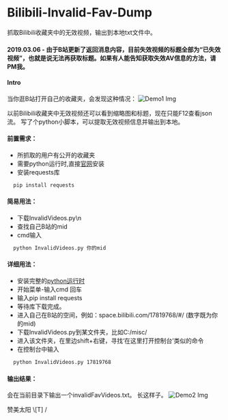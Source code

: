 # Bilibili-Invalid-Fav-Dump
抓取Bilibili收藏夹中的无效视频，输出到本地txt文件中。


#### 2019.03.06 - 由于B站更新了返回消息内容，目前失效视频的标题全部为“已失效视频”，也就是说无法再获取标题。如果有人能告知获取失效AV信息的方法，请PM我。

#### Intro
当你逛B站打开自己的收藏夹，会发现这种情况：
![Demo1 Img]

以前Bilibili收藏夹中无效视频还可以看到缩略图和标题，现在只能F12查看json流。
写了个python小脚本，可以提取无效视频信息并输出到本地。

#### 前置需求：
  - 所抓取的用户有公开的收藏夹
  - 需要python运行时,直接[官网](https://www.python.org/downloads/)安装
  - 安装requests库
```cmd
  pip install requests
```

#### 简易用法：
  - 下载InvalidVideos.py\n
  - 查找自己B站的mid
  - cmd输入
```cmd
  python InvalidVideos.py 你的mid  
```
#### 详细用法：
  - 安装完整的[python运行时](https://www.python.org/downloads/)
  - 开始菜单-输入cmd 回车
  - 输入pip install requests
  - 等待库下载完成。
  - 进入自己在B站的空间，例如：space.bilibili.com/17819768/#/ (数字既为你的mid)
  - 下载InvalidVideos.py到某文件夹，比如C:/misc/
  - 进入该文件夹，在里边shift+右键，寻找‘在这里打开控制台’类似的命令
  - 在控制台中输入
```cmd
  python InvalidVideos.py 17819768
```
#### 输出结果：
会在当前目录下输出一个invalidFavVideos.txt。
长这样子。
![Demo2 Img]

赞美太阳 \\[T] /



[Demo1 Img]:             https://github.com/yuiwong/Bilibili-Invalid-Fav-Dump/blob/master/misc/p1.PNG
[Demo2 Img]:             https://github.com/yuiwong/Bilibili-Invalid-Fav-Dump/blob/master/misc/p2.PNG
